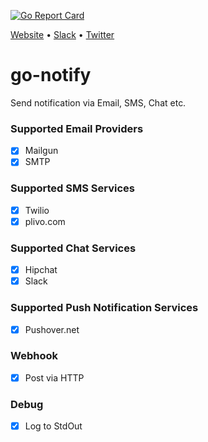 [![Go Report Card](https://goreportcard.com/badge/github.com/appscode/go-notify)](https://goreportcard.com/report/github.com/appscode/go-notify)

[Website](https://appscode.com) • [Slack](https://slack.appscode.com) • [Twitter](https://twitter.com/AppsCodeHQ)

# go-notify
Send notification via Email, SMS, Chat etc.

### Supported Email Providers
- [x] Mailgun
- [x] SMTP

### Supported SMS Services
- [x] Twilio
- [X] plivo.com

### Supported Chat Services
- [x] Hipchat
- [x] Slack

### Supported Push Notification Services
- [x] Pushover.net

### Webhook
- [x] Post via HTTP

### Debug
- [x] Log to StdOut
